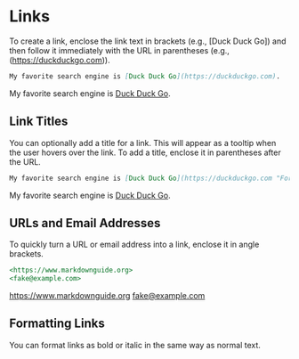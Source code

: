 # Links

To create a link, enclose the link text in brackets (e.g., [Duck Duck Go])
and then follow it immediately with the URL in parentheses (e.g., (<https://duckduckgo.com>)).

```markdown
My favorite search engine is [Duck Duck Go](https://duckduckgo.com).
```

My favorite search engine is [Duck Duck Go](https://duckduckgo.com).

## Link Titles

You can optionally add a title for a link. This will appear as a tooltip when the
user hovers over the link. To add a title, enclose it in parentheses after the URL.

```markdown
My favorite search engine is [Duck Duck Go](https://duckduckgo.com "For privacy").
```

My favorite search engine is [Duck Duck Go](https://duckduckgo.com
"The best search engine for privacy").

## URLs and Email Addresses

To quickly turn a URL or email address into a link, enclose it in angle brackets.

``` markdown
<https://www.markdownguide.org>
<fake@example.com>
```

<https://www.markdownguide.org>
<fake@example.com>

## Formatting Links

You can format links as bold or italic in the same way as normal text.

